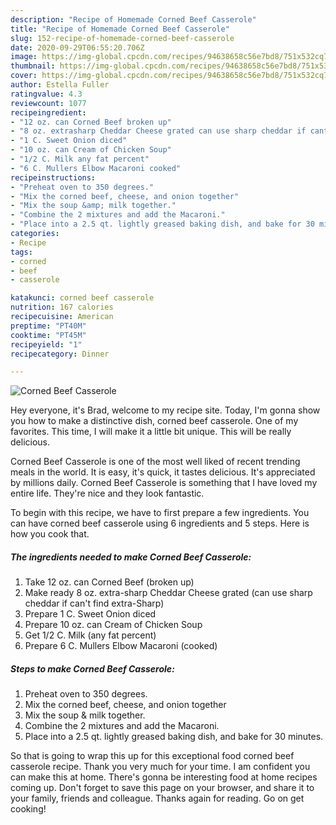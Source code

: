 ```yaml
---
description: "Recipe of Homemade Corned Beef Casserole"
title: "Recipe of Homemade Corned Beef Casserole"
slug: 152-recipe-of-homemade-corned-beef-casserole
date: 2020-09-29T06:55:20.706Z
image: https://img-global.cpcdn.com/recipes/94638658c56e7bd8/751x532cq70/corned-beef-casserole-recipe-main-photo.jpg
thumbnail: https://img-global.cpcdn.com/recipes/94638658c56e7bd8/751x532cq70/corned-beef-casserole-recipe-main-photo.jpg
cover: https://img-global.cpcdn.com/recipes/94638658c56e7bd8/751x532cq70/corned-beef-casserole-recipe-main-photo.jpg
author: Estella Fuller
ratingvalue: 4.3
reviewcount: 1077
recipeingredient:
- "12 oz. can Corned Beef broken up"
- "8 oz. extrasharp Cheddar Cheese grated can use sharp cheddar if cant find extraSharp"
- "1 C. Sweet Onion diced"
- "10 oz. can Cream of Chicken Soup"
- "1/2 C. Milk any fat percent"
- "6 C. Mullers Elbow Macaroni cooked"
recipeinstructions:
- "Preheat oven to 350 degrees."
- "Mix the corned beef, cheese, and onion together"
- "Mix the soup &amp; milk together."
- "Combine the 2 mixtures and add the Macaroni."
- "Place into a 2.5 qt. lightly greased baking dish, and bake for 30 minutes."
categories:
- Recipe
tags:
- corned
- beef
- casserole

katakunci: corned beef casserole 
nutrition: 167 calories
recipecuisine: American
preptime: "PT40M"
cooktime: "PT45M"
recipeyield: "1"
recipecategory: Dinner

---
```



![Corned Beef Casserole](https://img-global.cpcdn.com/recipes/94638658c56e7bd8/751x532cq70/corned-beef-casserole-recipe-main-photo.jpg)

Hey everyone, it's Brad, welcome to my recipe site. Today, I'm gonna show you how to make a distinctive dish, corned beef casserole. One of my favorites. This time, I will make it a little bit unique. This will be really delicious.

Corned Beef Casserole is one of the most well liked of recent trending meals in the world. It is easy, it's quick, it tastes delicious. It's appreciated by millions daily. Corned Beef Casserole is something that I have loved my entire life. They're nice and they look fantastic.




To begin with this recipe, we have to first prepare a few ingredients. You can have corned beef casserole using 6 ingredients and 5 steps. Here is how you cook that.

<!--inarticleads1-->

##### The ingredients needed to make Corned Beef Casserole:

1. Take 12 oz. can Corned Beef (broken up)
1. Make ready 8 oz. extra-sharp Cheddar Cheese grated (can use sharp cheddar if can&#39;t find extra-Sharp)
1. Prepare 1 C. Sweet Onion diced
1. Prepare 10 oz. can Cream of Chicken Soup
1. Get 1/2 C. Milk (any fat percent)
1. Prepare 6 C. Mullers Elbow Macaroni (cooked)




<!--inarticleads2-->

##### Steps to make Corned Beef Casserole:

1. Preheat oven to 350 degrees.
1. Mix the corned beef, cheese, and onion together
1. Mix the soup &amp; milk together.
1. Combine the 2 mixtures and add the Macaroni.
1. Place into a 2.5 qt. lightly greased baking dish, and bake for 30 minutes.




So that is going to wrap this up for this exceptional food corned beef casserole recipe. Thank you very much for your time. I am confident you can make this at home. There's gonna be interesting food at home recipes coming up. Don't forget to save this page on your browser, and share it to your family, friends and colleague. Thanks again for reading. Go on get cooking!
